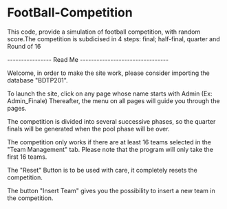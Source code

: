 # FootBall-Competition
This code, provide a simulation of football competition, with random score.The competition is subdicised in 4 steps: final; half-final, quarter and Round of 16


---------------- Read Me --------------------------------

Welcome, in order to make the site work, please consider importing the database "BDTP201".

To launch the site, click on any page whose name starts with Admin (Ex: Admin_Finale)
Thereafter, the menu on all pages will guide you through the pages.

The competition is divided into several successive phases, so the quarter finals will be generated when
the pool phase will be over.

The competition only works if there are at least 16 teams selected in the "Team Management" tab.
Please note that the program will only take the first 16 teams.

The "Reset" Button is to be used with care, it completely resets the competition.

The button "Insert Team" gives you the possibility to insert a new team in the competition.

